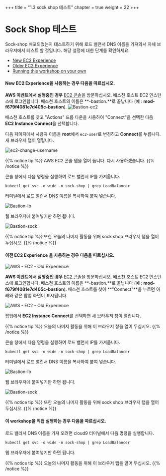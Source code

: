 +++
title = "1.3 sock shop 테스트"
chapter = true
weight = 22
+++

# Sock Shop 테스트

Sock-shop 배포되었는지 테스트하기 위해 로드 밸런서 DNS 이름을 가져와서 자체 브라우저에서 테스트 할 것입니다. 해당 설정에 대한 단계를 확인하세요.

- [New EC2 Experience](#if-you-are-using-the-new-ec2-experience-follow-this)
- [Older EC2 Experience](#if-you-are-using-the-older-ec2-experience-follow-this) 
- [Running this workshop on your own](#if-you-are-running-this-workshop-on-your-own-follow-this)




#### **New EC2 Experience**을 사용하는 경우 다음을 따르십시오.


**AWS 이벤트에서 실행중인 경우** [EC2 콘솔](https://console.aws.amazon.com/ec2/v2/home?region=us-east-1#Home:)을 방문하십시오. 배스천 호스트 EC2 인스턴스에 로그인합니다. 배스천 호스트의 이름은 **-bastion.**로 끝납니다 (예 : **mod-f679f4081e7d405c-bastion**).
![Bastion-ec2](/images/ec2_connect.png)

배스천 호스트를 찾고 "Actions" 드롭 다운을 사용하여 "Connect"을 선택한 다음 **EC2 Instance Connect**을 선택합니다.

다음 페이지에서 사용자 이름을 **root**에서 `ec2-user`로 변경하고 **Connect**를 누릅니다. 새 브라우저 탭이 열립니다.

![ec2-change-username](/images/ec2_change_user.png)

{{% notice tip %}}
AWS EC2 콘솔 탭을 열어 둡니다. 다시 사용하겠습니다.
{{% /notice %}}

콘솔 창에서 다음 명령을 실행하여 로드 밸런서 IP를 가져옵니다.

```
kubectl get svc -o wide -n sock-shop | grep LoadBalancer
```

터미널에서 로드 밸런서 DNS 이름을 복사하여 붙여 넣습니다.

![Bastion-lb](/images/LB-IP.png)

웹 브라우저에 붙여넣기만 하면 됩니다.

![Bastion-sock](/images/Browser-Sock.png)

{{% notice tip %}}
또한 오늘의 나머지 활동을 위해 sock shop 브라우저 탭을 열어 두십시오.
{{% /notice %}}

#### 이전 **EC2 Experience** 을 사용하는 경우 다음을 따르십시오.

![AWS - EC2 - Old Experience ](/images/aws_ec2_connect_1.png)

**AWS 이벤트에서 실행중인 경우** [EC2 콘솔](https://console.aws.amazon.com/ec2/v2/home?region=us-east-1#Home:)을 방문하십시오. 배스천 호스트 EC2 인스턴스에 로그인합니다. 배스천 호스트의 이름은 **-bastion.**로 끝납니다 (예 : **mod-f679f4081e7d405c-bastion**). 배스천 호스트를 찾아 **"Connect"**을 누르면 아래와 같은 팝업 화면이 표시됩니다.

![AWS - EC2 - Old Experience ](/images/aws_ec2_connect_2.png)

팝업에서 **EC2 Instance Connect**를 선택하면 새 브라우저 창이 열립니다.

{{% notice tip %}}
오늘의 나머지 활동을 위해 이 브라우저 창을 열어 두십시오.
{{% /notice %}}

콘솔 창에서 다음 명령을 실행하여 로드 밸런서 IP를 가져옵니다.

```
kubectl get svc -o wide -n sock-shop | grep LoadBalancer
```

터미널에서 로드 밸런서 DNS 이름을 복사하여 붙여 넣습니다.

![Bastion-lb](/images/LB-IP.png)

웹 브라우저에 붙여넣기만 하면 됩니다.

![Bastion-sock](/images/Browser-Sock.png)

{{% notice tip %}}
또한 오늘의 나머지 활동을 위해 sock shop 브라우저 탭을 열어 두십시오.
{{% /notice %}}

#### 이 workshop을 직접 실행하는 경우 다음을 따르십시오.
로드 밸러서 DNS 이름을 가져 오려면 cloud9 터미널에서 다음 명령을 실행합니다.

```
kubectl get svc -o wide -n sock-shop | grep LoadBalancer
```
웹 브라우저에 붙여넣기만 하면 됩니다.

{{% notice tip %}}
오늘의 나머지 활동을 위해 이 브라우저 탭을 열어 두십시오.
{{% /notice %}}
